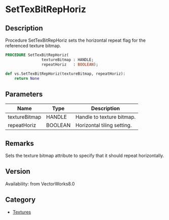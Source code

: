 # SetTexBitRepHoriz

## Description
Procedure SetTexBitRepHoriz  sets the horizontal repeat flag for the referenced texture bitmap.

```pascal
PROCEDURE SetTexBitRepHoriz(
				textureBitmap : HANDLE;
				repeatHoriz   : BOOLEAN);
```

```python
def vs.SetTexBitRepHoriz(textureBitmap, repeatHoriz):
    return None
```

## Parameters
|Name|Type|Description|
|---|---|---|
|textureBitmap|HANDLE|Handle to texture bitmap.|
|repeatHoriz|BOOLEAN|Horizontal tiling setting.|

## Remarks
Sets the texture bitmap attribute to specify that it should repeat horizontally.

## Version
Availability: from VectorWorks8.0

## Category
* [Textures](../Categories/Textures.md)
